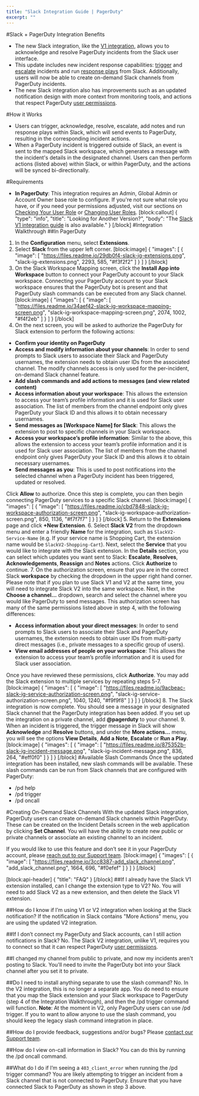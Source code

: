 ```yaml
---
title: "Slack Integration Guide | PagerDuty"
excerpt: ""
---
```

#Slack + PagerDuty Integration Benefits

* The new Slack integration, like the [V1 integration](https://www.pagerduty.com/docs/guides/slack-integration-guide/), allows you to acknowledge and resolve PagerDuty incidents from the Slack user interface. 
* This update includes new incident response capabilities: [trigger](https://support.pagerduty.com/docs/incidents#section-triggering-an-incident-with-web-ui-email-or-api) and [escalate](https://support.pagerduty.com/docs/reassigning-and-delegating-incidents#section-reassign-or-delegate-an-incident) incidents and run [response plays](https://support.pagerduty.com/docs/response-automation) from Slack. Additionally, users will now be able to create on-demand Slack channels from PagerDuty incidents.
* The new Slack integration also has improvements such as an updated notification design with more context from monitoring tools, and actions that respect PagerDuty [user permissions](https://support.pagerduty.com/docs/user-roles).
 
#How it Works
 
* Users can trigger, acknowledge, resolve, escalate, add notes and run response plays within Slack, which will send events to PagerDuty, resulting in the corresponding incident actions. 
* When a PagerDuty incident is triggered outside of Slack, an event is sent to the mapped Slack workspace, which generates a message with the incident's details in the designated channel. Users can then perform actions (listed above) within Slack, or within PagerDuty, and the actions will be synced bi-directionally. 
 
#Requirements
* **In PagerDuty**: This integration requires an Admin, Global Admin or Account Owner base role to configure. If you're not sure what role you have, or if you need your permissions adjusted, visit our sections on [Checking Your User Role](https://support.pagerduty.com/v1/docs/user-roles#section-checking-your-user-role) or [Changing User Roles](https://support.pagerduty.com/docs/user-roles#section-changing-user-roles).
[block:callout]
{
  "type": "info",
  "title": "Looking for Another Version?",
  "body": "The [Slack V1 integration guide](https://www.pagerduty.com/docs/guides/slack-integration-guide/) is also available."
}
[/block]
#Integration Walkthrough
##In PagerDuty
1. In the **Configuration** menu, select **Extensions**.
2. Select **Slack** from the upper left corner.
[block:image]
{
  "images": [
    {
      "image": [
        "https://files.readme.io/29db0f4-slack-ig-extensions.png",
        "slack-ig-extensions.png",
        2293,
        585,
        "#f3f2f2"
      ]
    }
  ]
}
[/block]
3. On the Slack Workspace Mapping screen, click the **Install App into Workspace** button to connect your PagerDuty account to your Slack workspace. Connecting your PagerDuty account to your Slack workspace ensures that the PagerDuty bot is present and that PagerDuty slash commands can be executed from any Slack channel.
[block:image]
{
  "images": [
    {
      "image": [
        "https://files.readme.io/34aef42-slack-ig-workspace-mapping-screen.png",
        "slack-ig-workspace-mapping-screen.png",
        2074,
        1002,
        "#f4f2eb"
      ]
    }
  ]
}
[/block]
4. On the next screen, you will be asked to authorize the PagerDuty for Slack extension to perform the following actions:


* **Confirm your identity on PagerDuty**
* **Access and modify information about your channels**: In order to send prompts to Slack users to associate their Slack and PagerDuty usernames, the extension needs to obtain user IDs from the associated channel. The modify channels access is only used for the per-incident, on-demand Slack channel feature.
* **Add slash commands and add actions to messages (and view related content)**
* **Access information about your workspace**: This allows the extension to access your team’s profile information and it is used for Slack user association. The list of members from the channel endpoint only gives PagerDuty your Slack ID and this allows it to obtain necessary usernames.
* **Send messages as [Workspace Name] for Slack**: This allows the extension to post to specific channels in your Slack workspace.
* **Access your workspace’s profile information**: Similar to the above, this allows the extension to access your team’s profile information and it is used for Slack user association. The list of members from the channel endpoint only gives PagerDuty your Slack ID and this allows it to obtain necessary usernames.
* **Send messages as you**: This is used to post notifications into the selected channel when a PagerDuty incident has been triggered, updated or resolved.

Click **Allow** to authorize. Once this step is complete, you can then begin connecting PagerDuty services to a specific Slack channel.
[block:image]
{
  "images": [
    {
      "image": [
        "https://files.readme.io/cbd7848-slack-ig-workspace-authorization-screen.png",
        "slack-ig-workspace-authorization-screen.png",
        850,
        1136,
        "#f7f7f7"
      ]
    }
  ]
}
[/block]
5. Return to the **Extensions** page and click **+New Extension**.
6. Select **Slack V2** from the dropdown menu and enter a friendly **Name** for the integration, such as `SlackV2-Service-Name` (e.g. If your service name is Shopping Cart, the extension name would be `SlackV2-Shopping-Cart`). Next, select the **Service** that you would like to integrate with the Slack extension. In the **Details** section, you can select which updates you want sent to Slack: **Escalate**, **Resolves**, **Acknowledgements**, **Reassign** and **Notes** actions. Click **Authorize** to continue.
7. On the authorization screen, ensure that you are in the correct Slack **workspace** by checking the dropdown in the upper right hand corner. Please note that if you plan to use Slack V1 and V2 at the same time, you will need to integrate Slack V2 into the same workspace. Next, in the **Choose a channel...** dropdown, search and select the channel where you would like PagerDuty to send messages. This authorization screen has many of the same permissions listed above in step 4, with the following differences:



* **Access information about your direct messages**: In order to send prompts to Slack users to associate their Slack and PagerDuty usernames, the extension needs to obtain user IDs from multi-party direct messages (i.e., private messages to a specific group of users).
* **View email addresses of people on your workspace**: This allows the extension to access your team’s profile information and it is used for Slack user association. 

Once you have reviewed these permissions, click **Authorize**. You may add the Slack extension to multiple services by repeating steps 5-7.
[block:image]
{
  "images": [
    {
      "image": [
        "https://files.readme.io/9acbeac-slack-ig-service-authorization-screen.png",
        "slack-ig-service-authorization-screen.png",
        1040,
        1240,
        "#f9f9f8"
      ]
    }
  ]
}
[/block]
8. The Slack integration is now complete. You should see a message in your designated Slack channel that the PagerDuty integration has been added. If you set up the integration on a private channel, add **@pagerduty** to your channel. 
9. When an incident is triggered, the trigger message in Slack will show **Acknowledge** and **Resolve** buttons, and under the **More actions…** menu, you will see the options **View Details**, **Add a Note**, **Escalate** or **Run a Play**. 
[block:image]
{
  "images": [
    {
      "image": [
        "https://files.readme.io/875352b-slack-ig-incident-message.png",
        "slack-ig-incident-message.png",
        836,
        264,
        "#eff0f0"
      ]
    }
  ]
}
[/block]
#Available Slash Commands
Once the updated integration has been installed, new slash commands will be available. These slash commands can be run from Slack channels that are configured with PagerDuty:

  * /pd help
  * /pd trigger
  * /pd oncall 

#Creating On-Demand Slack Channels
With the updated Slack integration, PagerDuty users can create on-demand Slack channels within PagerDuty. These can be created on the Incident Details screen in the web application by clicking **Set Channel**. You will have the ability to create new public or private channels or associate an existing channel to an incident.

If you would like to use this feature and don’t see it in your PagerDuty account, please [reach out to our Support team](https://www.pagerduty.com/contact-us/). 
[block:image]
{
  "images": [
    {
      "image": [
        "https://files.readme.io/3cc8387-add_slack_channel.png",
        "add_slack_channel.png",
        1664,
        696,
        "#f0efef"
      ]
    }
  ]
}
[/block]

[block:api-header]
{
  "title": "FAQ"
}
[/block]
##If I already have the Slack V1 extension installed, can I change the extension type to V2?
No. You will need to add Slack V2 as a new extension, and then delete the Slack V1 extension.

##How do I know if I’m using V1 or V2 integration when looking at the Slack notification?
If the notification in Slack contains "More Actions" menu, you are using the updated V2 integration.

##If I don’t connect my PagerDuty and Slack accounts, can I still action notifications in Slack?
No. The Slack V2 integration, unlike V1, requires you to connect so that it can respect PagerDuty [user permissions](https://support.pagerduty.com/docs/user-roles).

##I changed my channel from public to private, and now my incidents aren't posting to Slack. 
You'll need to invite the PagerDuty bot into your Slack channel after you set it to private.

##Do I need to install anything separate to use the slash command?
No. In the V2 integration, this is no longer a separate app. You do need to ensure that you map the Slack extension and your Slack workspace to PagerDuty (step 4 of the Integration Walkthrough), and then the /pd trigger command will function. **Note**: At the moment in V2, only PagerDuty users can use /pd trigger. If you to want to allow anyone to use the slash command, you should keep the legacy slash command integration in place.

##How do I provide feedback, suggestions and/or bugs?
Please [contact our Support team](https://www.pagerduty.com/contact-us/). 

##How do I view on-call information in Slack?
You can do this by running the /pd oncall command.

##What do I do if I’m seeing a `403_client_error` when running the /pd trigger command?
You are likely attempting to trigger an incident from a Slack channel that is not connected to PagerDuty. Ensure that you have connected Slack to PagerDuty as shown in step 3 above.
